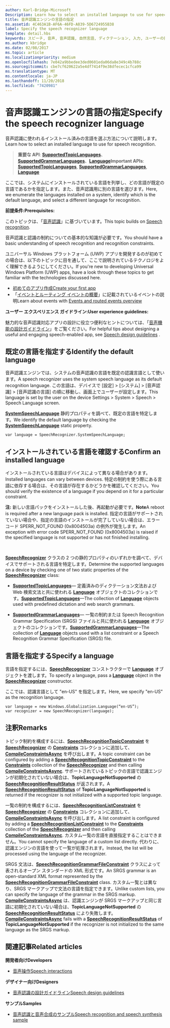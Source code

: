 ```yaml
---
author: Karl-Bridge-Microsoft
Description: Learn how to select an installed language to use for speech recognition.
title: 音声認識エンジンの言語の指定
ms.assetid: 4C463A1B-AF6A-46FD-A839-5D6724955B38
label: Specify the speech recognizer language
template: detail.hbs
keywords: スピーチ, 音声, 音声認識, 自然言語, ディクテーション, 入力, ユーザーの操作
ms.author: kbridge
ms.date: 02/08/2017
ms.topic: article
ms.localizationpriority: medium
ms.openlocfilehash: 7e042a9bbedee3ded0601eda06da8e349c4b788c
ms.sourcegitcommit: cbe7cf620622a5e4df7414f9e38dfecec1cfca99
ms.translationtype: MT
ms.contentlocale: ja-JP
ms.lasthandoff: 11/20/2018
ms.locfileid: "7420981"
---
```

# <a name="specify-the-speech-recognizer-language"></a><span data-ttu-id="44d26-103">音声認識エンジンの言語の指定</span><span class="sxs-lookup"><span data-stu-id="44d26-103">Specify the speech recognizer language</span></span>


<span data-ttu-id="44d26-104">音声認識に使われるインストール済みの言語を選ぶ方法について説明します。</span><span class="sxs-lookup"><span data-stu-id="44d26-104">Learn how to select an installed language to use for speech recognition.</span></span>

> <span data-ttu-id="44d26-105">**重要な API**: [**SupportedTopicLanguages**](https://msdn.microsoft.com/library/windows/apps/dn653251)、[**SupportedGrammarLanguages**](https://msdn.microsoft.com/library/windows/apps/dn653250)、[**Language**](https://msdn.microsoft.com/library/windows/apps/br206804)</span><span class="sxs-lookup"><span data-stu-id="44d26-105">**Important APIs**: [**SupportedTopicLanguages**](https://msdn.microsoft.com/library/windows/apps/dn653251), [**SupportedGrammarLanguages**](https://msdn.microsoft.com/library/windows/apps/dn653250), [**Language**](https://msdn.microsoft.com/library/windows/apps/br206804)</span></span>


<span data-ttu-id="44d26-106">ここでは、システムにインストールされている言語を列挙し、どの言語が既定の言語であるかを指定します。また、音声認識用に別の言語を選びます。</span><span class="sxs-lookup"><span data-stu-id="44d26-106">Here, we enumerate the languages installed on a system, identify which is the default language, and select a different language for recognition.</span></span>

**<span data-ttu-id="44d26-107">前提条件:</span><span class="sxs-lookup"><span data-stu-id="44d26-107">Prerequisites:</span></span>**

<span data-ttu-id="44d26-108">このトピックは、「[音声認識](speech-recognition.md)」に基づいています。</span><span class="sxs-lookup"><span data-stu-id="44d26-108">This topic builds on [Speech recognition](speech-recognition.md).</span></span>

<span data-ttu-id="44d26-109">音声認識と認識の制約についての基本的な知識が必要です。</span><span class="sxs-lookup"><span data-stu-id="44d26-109">You should have a basic understanding of speech recognition and recognition constraints.</span></span>

<span data-ttu-id="44d26-110">ユニバーサル Windows プラットフォーム (UWP) アプリを開発するのが初めての場合は、以下のトピックに目を通して、ここで説明されているテクノロジをよく理解できるようにしてください。</span><span class="sxs-lookup"><span data-stu-id="44d26-110">If you're new to developing Universal Windows Platform (UWP) apps, have a look through these topics to get familiar with the technologies discussed here.</span></span>

-   [<span data-ttu-id="44d26-111">初めてのアプリ作成</span><span class="sxs-lookup"><span data-stu-id="44d26-111">Create your first app</span></span>](https://msdn.microsoft.com/library/windows/apps/bg124288)
-   <span data-ttu-id="44d26-112">「[イベントとルーティング イベントの概要](https://msdn.microsoft.com/library/windows/apps/mt185584)」に記載されているイベントの説明</span><span class="sxs-lookup"><span data-stu-id="44d26-112">Learn about events with [Events and routed events overview](https://msdn.microsoft.com/library/windows/apps/mt185584)</span></span>

**<span data-ttu-id="44d26-113">ユーザー エクスペリエンス ガイドライン:</span><span class="sxs-lookup"><span data-stu-id="44d26-113">User experience guidelines:</span></span>**

<span data-ttu-id="44d26-114">魅力的な音声認識対応アプリの設計に役立つ便利なヒントについては、「[音声機能の設計ガイドライン](https://msdn.microsoft.com/library/windows/apps/dn596121)」をご覧ください。</span><span class="sxs-lookup"><span data-stu-id="44d26-114">For helpful tips about designing a useful and engaging speech-enabled app, see [Speech design guidelines](https://msdn.microsoft.com/library/windows/apps/dn596121) .</span></span>

## <a name="identify-the-default-language"></a><span data-ttu-id="44d26-115">既定の言語を指定する</span><span class="sxs-lookup"><span data-stu-id="44d26-115">Identify the default language</span></span>


<span data-ttu-id="44d26-116">音声認識エンジンでは、システムの音声認識の言語を既定の認識言語として使います。</span><span class="sxs-lookup"><span data-stu-id="44d26-116">A speech recognizer uses the system speech language as its default recognition language.</span></span> <span data-ttu-id="44d26-117">この言語は、デバイスで [設定] &gt; [システム] &gt; [音声認識] &gt; [音声認識の言語] の順に移動し、画面上でユーザーが設定します。</span><span class="sxs-lookup"><span data-stu-id="44d26-117">This language is set by the user on the device Settings &gt; System &gt; Speech &gt; Speech Language screen.</span></span>

<span data-ttu-id="44d26-118">[**SystemSpeechLanguage**](https://msdn.microsoft.com/library/windows/apps/dn653252) 静的プロパティを調べて、既定の言語を特定します。</span><span class="sxs-lookup"><span data-stu-id="44d26-118">We identify the default language by checking the [**SystemSpeechLanguage**](https://msdn.microsoft.com/library/windows/apps/dn653252) static property.</span></span>

```CSharp
var language = SpeechRecognizer.SystemSpeechLanguage; 
```

## <a name="confirm-an-installed-language"></a><span data-ttu-id="44d26-119">インストールされている言語を確認する</span><span class="sxs-lookup"><span data-stu-id="44d26-119">Confirm an installed language</span></span>


<span data-ttu-id="44d26-120">インストールされている言語はデバイスによって異なる場合があります。</span><span class="sxs-lookup"><span data-stu-id="44d26-120">Installed languages can vary between devices.</span></span> <span data-ttu-id="44d26-121">特定の制約を使う際にある言語に依存する場合は、その言語が存在するかどうかを確認してください。</span><span class="sxs-lookup"><span data-stu-id="44d26-121">You should verify the existence of a language if you depend on it for a particular constraint.</span></span>

<span data-ttu-id="44d26-122">**注:** 新しい言語パックをインストールした後、再起動が必要です。</span><span class="sxs-lookup"><span data-stu-id="44d26-122">**Note**A reboot is required after a new language pack is installed.</span></span> <span data-ttu-id="44d26-123">指定の言語がサポートされていない場合や、指定の言語のインストールが完了していない場合は、エラー コード SPERR\_NOT\_FOUND (0x8004503a) の例外が発生します。</span><span class="sxs-lookup"><span data-stu-id="44d26-123">An exception with error code SPERR\_NOT\_FOUND (0x8004503a) is raised if the specified language is not supported or has not finished installing.</span></span>

 

<span data-ttu-id="44d26-124">[**SpeechRecognizer**](https://msdn.microsoft.com/library/windows/apps/dn653226) クラスの 2 つの静的プロパティのいずれかを調べて、デバイスでサポートされる言語を特定します。</span><span class="sxs-lookup"><span data-stu-id="44d26-124">Determine the supported languages on a device by checking one of two static properties of the [**SpeechRecognizer**](https://msdn.microsoft.com/library/windows/apps/dn653226) class:</span></span>

-   <span data-ttu-id="44d26-125">[**SupportedTopicLanguages**](https://msdn.microsoft.com/library/windows/apps/dn653251)— 定義済みのディクテーション文法および Web 検索文法と共に使われる [**Language**](https://msdn.microsoft.com/library/windows/apps/br206804) オブジェクトのコレクションです。</span><span class="sxs-lookup"><span data-stu-id="44d26-125">[**SupportedTopicLanguages**](https://msdn.microsoft.com/library/windows/apps/dn653251)—The collection of [**Language**](https://msdn.microsoft.com/library/windows/apps/br206804) objects used with predefined dictation and web search grammars.</span></span>

-   <span data-ttu-id="44d26-126">[**SupportedGrammarLanguages**](https://msdn.microsoft.com/library/windows/apps/dn653250)— 一覧の制約または Speech Recognition Grammar Specification (SRGS) ファイルと共に使われる [**Language**](https://msdn.microsoft.com/library/windows/apps/br206804) オブジェクトのコレクションです。</span><span class="sxs-lookup"><span data-stu-id="44d26-126">[**SupportedGrammarLanguages**](https://msdn.microsoft.com/library/windows/apps/dn653250)—The collection of [**Language**](https://msdn.microsoft.com/library/windows/apps/br206804) objects used with a list constraint or a Speech Recognition Grammar Specification (SRGS) file.</span></span>

## <a name="specify-a-language"></a><span data-ttu-id="44d26-127">言語を指定する</span><span class="sxs-lookup"><span data-stu-id="44d26-127">Specify a language</span></span>


<span data-ttu-id="44d26-128">言語を指定するには、[**SpeechRecognizer**](https://msdn.microsoft.com/library/windows/apps/dn653226) コンストラクターで [**Language**](https://msdn.microsoft.com/library/windows/apps/br206804) オブジェクトを渡します。</span><span class="sxs-lookup"><span data-stu-id="44d26-128">To specify a language, pass a [**Language**](https://msdn.microsoft.com/library/windows/apps/br206804) object in the [**SpeechRecognizer**](https://msdn.microsoft.com/library/windows/apps/dn653226) constructor.</span></span>

<span data-ttu-id="44d26-129">ここでは、認識言語として "en-US" を指定します。</span><span class="sxs-lookup"><span data-stu-id="44d26-129">Here, we specify "en-US" as the recognition language.</span></span>


```CSharp
var language = new Windows.Globalization.Language(“en-US”); 
var recognizer = new SpeechRecognizer(language); 
```

## <a name="remarks"></a><span data-ttu-id="44d26-130">注釈</span><span class="sxs-lookup"><span data-stu-id="44d26-130">Remarks</span></span>


<span data-ttu-id="44d26-131">トピック制約を構成するには、[**SpeechRecognitionTopicConstraint**](https://msdn.microsoft.com/library/windows/apps/dn631446) を [**SpeechRecognizer**](https://msdn.microsoft.com/library/windows/apps/dn653226) の [**Constraints**](https://msdn.microsoft.com/library/windows/apps/dn653241) コレクションに追加して、[**CompileConstraintsAsync**](https://msdn.microsoft.com/library/windows/apps/dn653240) を呼び出します。</span><span class="sxs-lookup"><span data-stu-id="44d26-131">A topic constraint can be configured by adding a [**SpeechRecognitionTopicConstraint**](https://msdn.microsoft.com/library/windows/apps/dn631446) to the [**Constraints**](https://msdn.microsoft.com/library/windows/apps/dn653241) collection of the [**SpeechRecognizer**](https://msdn.microsoft.com/library/windows/apps/dn653226) and then calling [**CompileConstraintsAsync**](https://msdn.microsoft.com/library/windows/apps/dn653240).</span></span> <span data-ttu-id="44d26-132">サポートされているトピックの言語で認識エンジンが初期化されていない場合は、**TopicLanguageNotSupported** の [**SpeechRecognitionResultStatus**](https://msdn.microsoft.com/library/windows/apps/dn631433) が返されます。</span><span class="sxs-lookup"><span data-stu-id="44d26-132">A [**SpeechRecognitionResultStatus**](https://msdn.microsoft.com/library/windows/apps/dn631433) of **TopicLanguageNotSupported** is returned if the recognizer is not initialized with a supported topic language.</span></span>

<span data-ttu-id="44d26-133">一覧の制約を構成するには、[**SpeechRecognitionListConstraint**](https://msdn.microsoft.com/library/windows/apps/dn631421) を [**SpeechRecognizer**](https://msdn.microsoft.com/library/windows/apps/dn653226) の [**Constraints**](https://msdn.microsoft.com/library/windows/apps/dn653241) コレクションに追加して、[**CompileConstraintsAsync**](https://msdn.microsoft.com/library/windows/apps/dn653240) を呼び出します。</span><span class="sxs-lookup"><span data-stu-id="44d26-133">A list constraint is configured by adding a [**SpeechRecognitionListConstraint**](https://msdn.microsoft.com/library/windows/apps/dn631421) to the [**Constraints**](https://msdn.microsoft.com/library/windows/apps/dn653241) collection of the [**SpeechRecognizer**](https://msdn.microsoft.com/library/windows/apps/dn653226) and then calling [**CompileConstraintsAsync**](https://msdn.microsoft.com/library/windows/apps/dn653240).</span></span> <span data-ttu-id="44d26-134">カスタム一覧の言語を直接指定することはできません。</span><span class="sxs-lookup"><span data-stu-id="44d26-134">You cannot specify the language of a custom list directly.</span></span> <span data-ttu-id="44d26-135">代わりに、認識エンジンの言語を使って一覧が処理されます。</span><span class="sxs-lookup"><span data-stu-id="44d26-135">Instead, the list will be processed using the language of the recognizer.</span></span>

<span data-ttu-id="44d26-136">SRGS 文法は、[**SpeechRecognitionGrammarFileConstraint**](https://msdn.microsoft.com/library/windows/apps/dn631412) クラスによって表されるオープン スタンダードの XML 形式です。</span><span class="sxs-lookup"><span data-stu-id="44d26-136">An SRGS grammar is an open-standard XML format represented by the [**SpeechRecognitionGrammarFileConstraint**](https://msdn.microsoft.com/library/windows/apps/dn631412) class.</span></span> <span data-ttu-id="44d26-137">カスタム一覧とは異なり、SRGS マークアップで文法の言語を指定できます。</span><span class="sxs-lookup"><span data-stu-id="44d26-137">Unlike custom lists, you can specify the language of the grammar in the SRGS markup.</span></span> <span data-ttu-id="44d26-138">[**CompileConstraintsAsync**](https://msdn.microsoft.com/library/windows/apps/dn653240) は、認識エンジンが SRGS マークアップと同じ言語に初期化されていない場合は、**TopicLanguageNotSupported** の [**SpeechRecognitionResultStatus**](https://msdn.microsoft.com/library/windows/apps/dn631433) により失敗します。</span><span class="sxs-lookup"><span data-stu-id="44d26-138">[**CompileConstraintsAsync**](https://msdn.microsoft.com/library/windows/apps/dn653240) fails with a [**SpeechRecognitionResultStatus**](https://msdn.microsoft.com/library/windows/apps/dn631433) of **TopicLanguageNotSupported** if the recognizer is not initialized to the same language as the SRGS markup.</span></span>

## <a name="related-articles"></a><span data-ttu-id="44d26-139">関連記事</span><span class="sxs-lookup"><span data-stu-id="44d26-139">Related articles</span></span>

**<span data-ttu-id="44d26-140">開発者向け</span><span class="sxs-lookup"><span data-stu-id="44d26-140">Developers</span></span>**

* [<span data-ttu-id="44d26-141">音声操作</span><span class="sxs-lookup"><span data-stu-id="44d26-141">Speech interactions</span></span>](speech-interactions.md)

**<span data-ttu-id="44d26-142">デザイナー向け</span><span class="sxs-lookup"><span data-stu-id="44d26-142">Designers</span></span>**

* [<span data-ttu-id="44d26-143">音声認識の設計ガイドライン</span><span class="sxs-lookup"><span data-stu-id="44d26-143">Speech design guidelines</span></span>](https://msdn.microsoft.com/library/windows/apps/dn596121)

**<span data-ttu-id="44d26-144">サンプル</span><span class="sxs-lookup"><span data-stu-id="44d26-144">Samples</span></span>**

* [<span data-ttu-id="44d26-145">音声認識と音声合成のサンプル</span><span class="sxs-lookup"><span data-stu-id="44d26-145">Speech recognition and speech synthesis sample</span></span>](http://go.microsoft.com/fwlink/p/?LinkID=619897)
 

 




